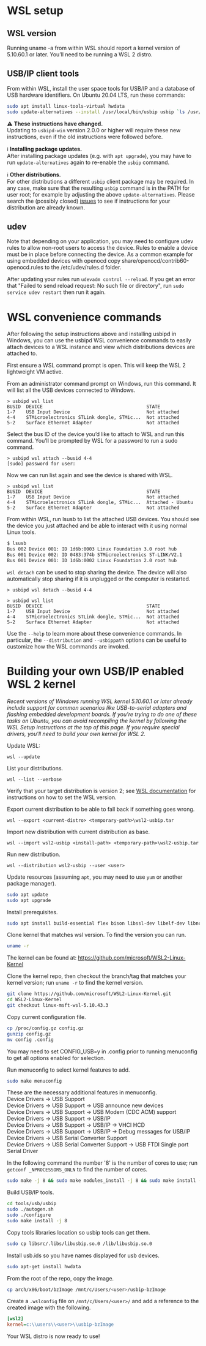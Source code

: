 <!--
SPDX-FileCopyrightText: Microsoft Corporation

SPDX-License-Identifier: GPL-2.0-only
-->

# WSL setup

## WSL version

Running uname -a from within WSL should report a kernel version of 5.10.60.1 or later. You’ll need to be running a WSL 2 distro.

## USB/IP client tools

From within WSL, install the user space tools for USB/IP and a database of USB hardware identifiers. On Ubuntu 20.04 LTS, run these commands:

```bash
sudo apt install linux-tools-virtual hwdata
sudo update-alternatives --install /usr/local/bin/usbip usbip `ls /usr/lib/linux-tools/*/usbip | tail -n1` 20
```

⚠️ **These instructions have changed.**\
Updating to `usbipd-win` version 2.0.0 or higher will require these new instructions, even if the old instructions were followed before.

ℹ️ **Installing package updates.**\
After installing package updates (e.g. with `apt upgrade`), you may have to run `update-alternatives` again to re-enable the `usbip` command.

ℹ️ **Other distributions.**\
For other distributions a different `usbip` client package may be required. In any case, make sure that the resulting `usbip` command is in the PATH for user root; for example by adjusting the above `update-alternatives`. Please search the (possibly closed) [issues](https://github.com/dorssel/usbipd-win/issues?q=is%3Aissue) to see if instructions for your distribution are already known.

## udev

Note that depending on your application, you may need to configure udev rules to allow non-root users to access the device. Rules to enable a device must be in place before connecting the device. As a common example for using embedded devices with openocd copy share/openocd/contrib60-openocd.rules to the /etc/udev/rules.d folder. 

After updating your rules run `udevadm control --reload`. If you get an error that "Failed to send reload request: No such file or directory", run `sudo service udev restart` then run it again.

# WSL convenience commands

After following the setup instructions above and installing usbipd in Windows, you can use the usbipd WSL convenience commands to easily attach devices to a WSL instance and view which distributions devices are attached to.

First ensure a WSL command prompt is open. This will keep the WSL 2 lightweight VM active.

From an administrator command prompt on Windows, run this command. It will list all the USB devices connected to Windows.

```pwsh
> usbipd wsl list
BUSID  DEVICE                                      STATE
1-7    USB Input Device                            Not attached
4-4    STMicroelectronics STLink dongle, STMic...  Not attached
5-2    Surface Ethernet Adapter                    Not attached
```

Select the bus ID of the device you’d like to attach to WSL and run this command. You’ll be prompted by WSL for a password to run a sudo command.
```pwsh
> usbipd wsl attach --busid 4-4
[sudo] password for user:
```

Now we can run list again and see the device is shared with WSL.
```pwsh
> usbipd wsl list
BUSID  DEVICE                                      STATE
1-7    USB Input Device                            Not attached
4-4    STMicroelectronics STLink dongle, STMic...  Attached - Ubuntu
5-2    Surface Ethernet Adapter                    Not attached
```

From within WSL, run lsusb to list the attached USB devices. You should see the device you just attached and be able to interact with it using normal Linux tools. 

```bash
$ lsusb
Bus 002 Device 001: ID 1d6b:0003 Linux Foundation 3.0 root hub
Bus 001 Device 002: ID 0483:374b STMicroelectronics ST-LINK/V2.1
Bus 001 Device 001: ID 1d6b:0002 Linux Foundation 2.0 root hub
```

`wsl detach` can be used to stop sharing the device. The device will also
automatically stop sharing if it is unplugged or the computer is restarted.

```pwsh
> usbipd wsl detach --busid 4-4

> usbipd wsl list
BUSID  DEVICE                                      STATE
1-7    USB Input Device                            Not attached
4-4    STMicroelectronics STLink dongle, STMic...  Not attached
5-2    Surface Ethernet Adapter                    Not attached
```

Use the `--help` to learn more about these convenience commands. In particular,
the `--distribution` and `--usbippath` options can be useful to customize how
the WSL commands are invoked.

# Building your own USB/IP enabled WSL 2 kernel

_Recent versions of Windows running WSL kernel 5.10.60.1 or later already include support for common scenarios like USB-to-serial adapters and flashing embedded development boards. If you're trying to do one of these tasks on Ubuntu, you can avoid recompiling the kernel by following the WSL Setup instructions at the top of this page. If you require special drivers, you'll need to build your own kernel for WSL 2._

Update WSL:

```pwsh
wsl --update
```

List your distributions.

```pwsh
wsl --list --verbose
```

Verify that your target distribution is version 2;
see [WSL documentation](https://docs.microsoft.com/en-us/windows/wsl/install-win10#set-your-distribution-version-to-wsl-1-or-wsl-2)
for instructions on how to set the WSL version.

Export current distribution to be able to fall back if something goes wrong.

```pwsh
wsl --export <current-distro> <temporary-path>\wsl2-usbip.tar
```

Import new distribution with current distribution as base.

```pwsh
wsl --import wsl2-usbip <install-path> <temporary-path>\wsl2-usbip.tar
```

Run new distribution.

```pwsh
wsl --distribution wsl2-usbip --user <user>
```

Update resources (assuming `apt`, you may need to use `yum` or another package manager).

```bash
sudo apt update
sudo apt upgrade
```

Install prerequisites.

```bash
sudo apt install build-essential flex bison libssl-dev libelf-dev libncurses-dev autoconf libudev-dev libtool
```

Clone kernel that matches wsl version. To find the version you can run.

```bash
uname -r
```

The kernel can be found at: <https://github.com/microsoft/WSL2-Linux-Kernel>

Clone the kernel repo, then checkout the branch/tag that matches your kernel version; run `uname -r` to find the kernel version.

```bash
git clone https://github.com/microsoft/WSL2-Linux-Kernel.git
cd WSL2-Linux-Kernel
git checkout linux-msft-wsl-5.10.43.3
```

Copy current configuration file.

```bash
cp /proc/config.gz config.gz
gunzip config.gz
mv config .config
```

You may need to set CONFIG_USB=y in .config prior to running menuconfig to get all options enabled for selection.

Run menuconfig to select kernel features to add.

```bash
sudo make menuconfig
```

These are the necessary additional features in menuconfig.\
Device Drivers -> USB Support\
Device Drivers -> USB Support -> USB announce new devices\
Device Drivers -> USB Support -> USB Modem (CDC ACM) support\
Device Drivers -> USB Support -> USB/IP\
Device Drivers -> USB Support -> USB/IP -> VHCI HCD\
Device Drivers -> USB Support -> USB/IP -> Debug messages for USB/IP\
Device Drivers -> USB Serial Converter Support\
Device Drivers -> USB Serial Converter Support -> USB FTDI Single port Serial Driver

In the following command the number '8' is the number of cores to use; run `getconf _NPROCESSORS_ONLN` to find the number of cores.

```bash
sudo make -j 8 && sudo make modules_install -j 8 && sudo make install -j 8
```

Build USB/IP tools.

```bash
cd tools/usb/usbip
sudo ./autogen.sh
sudo ./configure
sudo make install -j 8
```

Copy tools libraries location so usbip tools can get them.

```bash
sudo cp libsrc/.libs/libusbip.so.0 /lib/libusbip.so.0
```

Install usb.ids so you have names displayed for usb devices.

```bash
sudo apt-get install hwdata
```

From the root of the repo, copy the image.

```bash
cp arch/x86/boot/bzImage /mnt/c/Users/<user>/usbip-bzImage
```

Create a `.wslconfig` file on `/mnt/c/Users/<user>/` and add a reference to the created image with the following.

```ini
[wsl2]
kernel=c:\\users\\<user>\\usbip-bzImage
```

Your WSL distro is now ready to use!